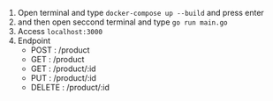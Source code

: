 1. Open terminal and type `docker-compose up --build` and press enter
2. and then open seccond terminal and type `go run main.go`
3. Access `localhost:3000`
4. Endpoint
	- POST : /product
	- GET : /product
	- GET : /product/:id
	- PUT : /product/:id
	- DELETE : /product/:id